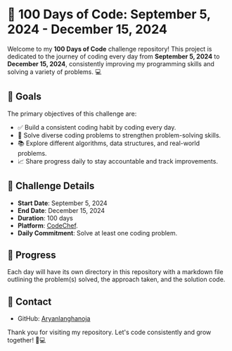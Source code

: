 # 🚀 100 Days of Code: September 5, 2024 - December 15, 2024

Welcome to my **100 Days of Code** challenge repository! This project is dedicated to the journey of coding every day from **September 5, 2024** to **December 15, 2024**, consistently improving my programming skills and solving a variety of problems. 💻

## 🎯 Goals

The primary objectives of this challenge are:
- ✅ Build a consistent coding habit by coding every day.
- 🧠 Solve diverse coding problems to strengthen problem-solving skills.
- 📚 Explore different algorithms, data structures, and real-world problems.
- 📈 Share progress daily to stay accountable and track improvements.

## 📅 Challenge Details

- **Start Date**: September 5, 2024
- **End Date**: December 15, 2024
- **Duration**: 100 days
- **Platform**: [CodeChef](https://www.codechef.com/).
- **Daily Commitment**: Solve at least one coding problem.

## 📝 Progress

Each day will have its own directory in this repository with a markdown file outlining the problem(s) solved, the approach taken, and the solution code. 

## 💬 Contact

- GitHub: [Aryanlanghanoja](https://github.com/Aryanlanghanoja)

Thank you for visiting my repository. Let's code consistently and grow together! 🚀💻
